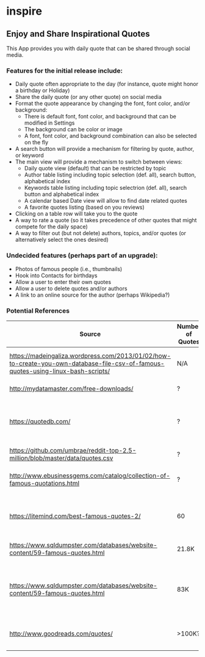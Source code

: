 # inspire

## Enjoy and Share Inspirational Quotes

This App provides you with daily quote that can be shared through social media.

### Features for the initial release include:
* Daily quote often appropriate to the day (for instance, quote might honor a birthday or Holiday)
* Share the daily quote (or any other quote) on social media
* Format the quote appearance by changing the font, font color, and/or background:
  * There is default font, font color, and background that can be modified in Settings
  * The background can be color or image
  * A font, font color, and background combination can also be selected on the fly
* A search button will provide a mechanism for filtering by quote, author, or keyword
* The main view will provide a mechanism to switch between views:
  * Daily quote view (default) that can be restricted by topic
  * Author table listing including topic selection (def. all), search button, alphabetical index
  * Keywords table listing including topic selectrion (def. all), search button and alphabetical index
  * A calendar based Date view will allow to find date related quotes
  * A favorite quotes listing (based on you reviews)
* Clicking on a table row will take you to the quote
* A way to rate a quote (so it takes precedence of other quotes that might compete for the daily space)
* A way to filter out (but not delete) authors, topics, and/or quotes (or alternatively select the ones desired)

### Undecided features (perhaps part of an upgrade):
* Photos of famous people (i.e., thumbnails)
* Hook into Contacts for birthdays
* Allow a user to enter their own quotes
* Allow a user to delete quotes and/or authors
* A link to an online source for the author (perhaps Wikipedia?)

### Potential References

|Source|Number of Quotes|Comments
|------|----------------|--------
|https://madeingaliza.wordpress.com/2013/01/02/how-to-create-you-own-database-file-csv-of-famous-quotes-using-linux-bash-scripts/|N/A|Scripting download from quotesdb.com
|http://mydatamaster.com/free-downloads/|?|Free download
|https://quotedb.com/|?|Source tagged by authors/topics (download can be scripted)
|https://github.com/umbrae/reddit-top-2.5-million/blob/master/data/quotes.csv|?|CSV source
|http://www.ebusinessgems.com/catalog/collection-of-famous-quotations.html|?|Largest source in CSV with extra info ($29)
|https://litemind.com/best-famous-quotes-2/|60|Small list of famous quotes that can be easily parsed
|https://www.sqldumpster.com/databases/website-content/59-famous-quotes.html|21.8K|Download in various formats
|https://www.sqldumpster.com/databases/website-content/59-famous-quotes.html|83K|Includes author, quote, topic, keyword ($19.95), secure https site
|http://www.goodreads.com/quotes/|>100K?|Easy to parse quotes (can be filtered by tag)
